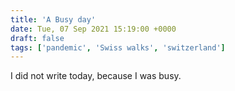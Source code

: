 ```yaml
---
title: 'A Busy day'
date: Tue, 07 Sep 2021 15:19:00 +0000
draft: false
tags: ['pandemic', 'Swiss walks', 'switzerland']
---
```


I did not write today, because I was busy.